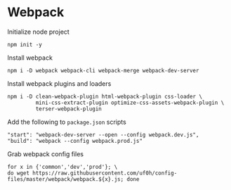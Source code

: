 # Webpack

Initialize node project

```console
npm init -y
```

Install webpack

```console
npm i -D webpack webpack-cli webpack-merge webpack-dev-server
```

Install webpack plugins and loaders

```console
npm i -D clean-webpack-plugin html-webpack-plugin css-loader \
         mini-css-extract-plugin optimize-css-assets-webpack-plugin \
         terser-webpack-plugin
```

Add the following to `package.json` scripts

```console
"start": "webpack-dev-server --open --config webpack.dev.js",
"build": "webpack --config webpack.prod.js"
```

Grab webpack config files

```console
for x in {'common','dev','prod'}; \
do wget https://raw.githubusercontent.com/uf0h/config-files/master/webpack/webpack.${x}.js; done
```
